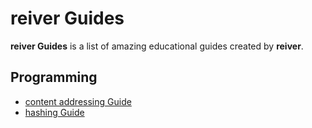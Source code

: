 # reiver Guides

**reiver Guides** is a list of amazing educational guides created by **reiver**.

## Programming

* [content addressing Guide](http://github.com/reiver/guide-content-addressing)
* [hashing Guide](https://github.com/reiver/guide-hashing)
